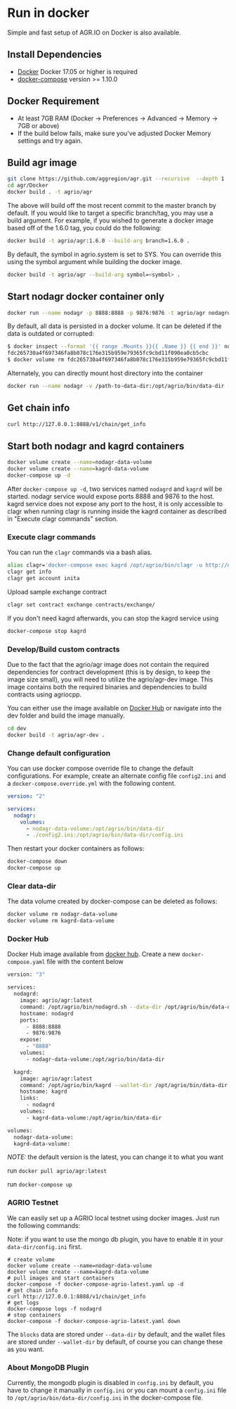 # Run in docker

Simple and fast setup of AGR.IO on Docker is also available.

## Install Dependencies

- [Docker](https://docs.docker.com) Docker 17.05 or higher is required
- [docker-compose](https://docs.docker.com/compose/) version >= 1.10.0

## Docker Requirement

- At least 7GB RAM (Docker -> Preferences -> Advanced -> Memory -> 7GB or above)
- If the build below fails, make sure you've adjusted Docker Memory settings and try again.

## Build agr image

```bash
git clone https://github.com/aggregion/agr.git --recursive  --depth 1
cd agr/Docker
docker build . -t agrio/agr
```

The above will build off the most recent commit to the master branch by default. If you would like to target a specific branch/tag, you may use a build argument. For example, if you wished to generate a docker image based off of the 1.6.0 tag, you could do the following:

```bash
docker build -t agrio/agr:1.6.0 --build-arg branch=1.6.0 .
```

By default, the symbol in agrio.system is set to SYS. You can override this using the symbol argument while building the docker image.

```bash
docker build -t agrio/agr --build-arg symbol=<symbol> .
```

## Start nodagr docker container only

```bash
docker run --name nodagr -p 8888:8888 -p 9876:9876 -t agrio/agr nodagrd.sh -e --http-alias=nodagr:8888 --http-alias=127.0.0.1:8888 --http-alias=localhost:8888 arg1 arg2
```

By default, all data is persisted in a docker volume. It can be deleted if the data is outdated or corrupted:

```bash
$ docker inspect --format '{{ range .Mounts }}{{ .Name }} {{ end }}' nodagr
fdc265730a4f697346fa8b078c176e315b959e79365fc9cbd11f090ea0cb5cbc
$ docker volume rm fdc265730a4f697346fa8b078c176e315b959e79365fc9cbd11f090ea0cb5cbc
```

Alternately, you can directly mount host directory into the container

```bash
docker run --name nodagr -v /path-to-data-dir:/opt/agrio/bin/data-dir -p 8888:8888 -p 9876:9876 -t agrio/agr nodagrd.sh -e --http-alias=nodagr:8888 --http-alias=127.0.0.1:8888 --http-alias=localhost:8888 arg1 arg2
```

## Get chain info

```bash
curl http://127.0.0.1:8888/v1/chain/get_info
```

## Start both nodagr and kagrd containers

```bash
docker volume create --name=nodagr-data-volume
docker volume create --name=kagrd-data-volume
docker-compose up -d
```

After `docker-compose up -d`, two services named `nodagrd` and `kagrd` will be started. nodagr service would expose ports 8888 and 9876 to the host. kagrd service does not expose any port to the host, it is only accessible to clagr when running clagr is running inside the kagrd container as described in "Execute clagr commands" section.

### Execute clagr commands

You can run the `clagr` commands via a bash alias.

```bash
alias clagr='docker-compose exec kagrd /opt/agrio/bin/clagr -u http://nodagrd:8888 --wallet-url http://localhost:8900'
clagr get info
clagr get account inita
```

Upload sample exchange contract

```bash
clagr set contract exchange contracts/exchange/
```

If you don't need kagrd afterwards, you can stop the kagrd service using

```bash
docker-compose stop kagrd
```

### Develop/Build custom contracts

Due to the fact that the agrio/agr image does not contain the required dependencies for contract development (this is by design, to keep the image size small), you will need to utilize the agrio/agr-dev image. This image contains both the required binaries and dependencies to build contracts using agriocpp.

You can either use the image available on [Docker Hub](https://hub.docker.com/r/agrio/agr-dev/) or navigate into the dev folder and build the image manually.

```bash
cd dev
docker build -t agrio/agr-dev .
```

### Change default configuration

You can use docker compose override file to change the default configurations. For example, create an alternate config file `config2.ini` and a `docker-compose.override.yml` with the following content.

```yaml
version: "2"

services:
  nodagr:
    volumes:
      - nodagr-data-volume:/opt/agrio/bin/data-dir
      - ./config2.ini:/opt/agrio/bin/data-dir/config.ini
```

Then restart your docker containers as follows:

```bash
docker-compose down
docker-compose up
```

### Clear data-dir

The data volume created by docker-compose can be deleted as follows:

```bash
docker volume rm nodagr-data-volume
docker volume rm kagrd-data-volume
```

### Docker Hub

Docker Hub image available from [docker hub](https://hub.docker.com/r/agrio/agr/).
Create a new `docker-compose.yaml` file with the content below

```bash
version: "3"

services:
  nodagrd:
    image: agrio/agr:latest
    command: /opt/agrio/bin/nodagrd.sh --data-dir /opt/agrio/bin/data-dir -e --http-alias=nodagrd:8888 --http-alias=127.0.0.1:8888 --http-alias=localhost:8888
    hostname: nodagrd
    ports:
      - 8888:8888
      - 9876:9876
    expose:
      - "8888"
    volumes:
      - nodagr-data-volume:/opt/agrio/bin/data-dir

  kagrd:
    image: agrio/agr:latest
    command: /opt/agrio/bin/kagrd --wallet-dir /opt/agrio/bin/data-dir --http-server-address=127.0.0.1:8900 --http-alias=localhost:8900 --http-alias=kagrd:8900
    hostname: kagrd
    links:
      - nodagrd
    volumes:
      - kagrd-data-volume:/opt/agrio/bin/data-dir

volumes:
  nodagr-data-volume:
  kagrd-data-volume:

```

*NOTE:* the default version is the latest, you can change it to what you want

run `docker pull agrio/agr:latest`

run `docker-compose up`

### AGRIO Testnet

We can easily set up a AGRIO local testnet using docker images. Just run the following commands:

Note: if you want to use the mongo db plugin, you have to enable it in your `data-dir/config.ini` first.

```
# create volume
docker volume create --name=nodagr-data-volume
docker volume create --name=kagrd-data-volume
# pull images and start containers
docker-compose -f docker-compose-agrio-latest.yaml up -d
# get chain info
curl http://127.0.0.1:8888/v1/chain/get_info
# get logs
docker-compose logs -f nodagrd
# stop containers
docker-compose -f docker-compose-agrio-latest.yaml down
```

The `blocks` data are stored under `--data-dir` by default, and the wallet files are stored under `--wallet-dir` by default, of course you can change these as you want.

### About MongoDB Plugin

Currently, the mongodb plugin is disabled in `config.ini` by default, you have to change it manually in `config.ini` or you can mount a `config.ini` file to `/opt/agrio/bin/data-dir/config.ini` in the docker-compose file.
